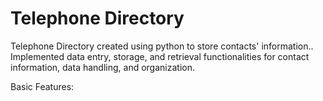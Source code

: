 # Telephone Directory
Telephone Directory created using python to store contacts' information.. Implemented data entry, storage, and retrieval functionalities for contact information, data handling, and organization.

Basic Features:

